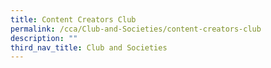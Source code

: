 ```yaml
---
title: Content Creators Club
permalink: /cca/Club-and-Societies/content-creators-club
description: ""
third_nav_title: Club and Societies
---
```

